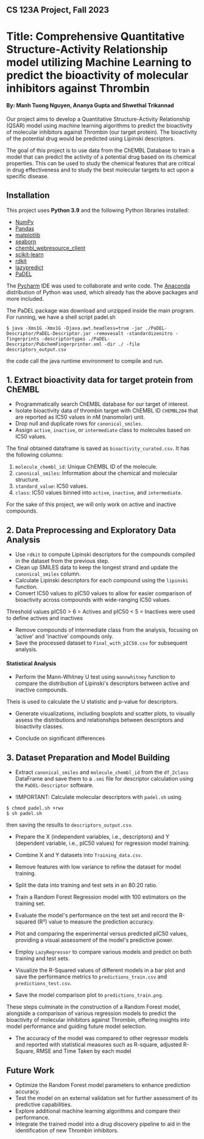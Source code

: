 ## CS 123A Project, Fall 2023
# Title: Comprehensive Quantitative Structure-Activity Relationship model utilizing Machine Learning to predict the bioactivity of molecular inhibitors against Thrombin
#### By: Manh Tuong Nguyen, Ananya Gupta and Shwethal Trikannad

Our project aims to develop a Quantitative Structure-Activity Relationship (QSAR) model using machine learning algorithms to predict the bioactivity of molecular inhibitors against Thrombin (our target protein). The bioactivity of the potential drug would be predicted using Lipinski descriptors.

The goal of this project is to use data from the ChEMBL Database to train a model that can predict the activity of a potential drug based on its chemical properties. This can be used to study the chemical features that are critical in drug effectiveness and to study the best molecular targets to act upon a specific disease.

## Installation

This project uses **Python 3.9** and the following Python libraries installed:

- [NumPy](http://www.numpy.org/)
- [Pandas](http://pandas.pydata.org/)
- [matplotlib](http://matplotlib.org/)
- [seaborn](https://seaborn.pydata.org/)
- [chembl_webresource_client](https://github.com/chembl/chembl_webresource_client)
- [scikit-learn](http://scikit-learn.org/stable/)
- [rdkit](https://www.rdkit.org/)
- [lazypredict](https://lazypredict.readthedocs.io/en/latest/)
- [PaDEL](http://www.yapcwsoft.com/dd/padeldescriptor/)

The [Pycharm](https://www.jetbrains.com/pycharm/) IDE was used to collaborate and write code. The [Anaconda](https://www.anaconda.com/download/) distribution of Python was used, which already has the above packages and more included.

The PaDEL package was download and unzipped inside the main program. For running, we have a shell script padel.sh
```
$ java -Xms1G -Xmx1G -Djava.awt.headless=true -jar ./PaDEL-Descriptor/PaDEL-Descriptor.jar -removesalt -standardizenitro -fingerprints -descriptortypes ./PaDEL-Descriptor/PubchemFingerprinter.xml -dir ./ -file descriptors_output.csv
```
the code call the java runtime environment to compile and run.
## 1.  Extract bioactivity data for target protein from ChEMBL

- Programmatically search ChEMBL database for our target of interest.
- Isolate bioactivity data of thrombin target with ChEMBL ID `CHEMBL204` that are reported as IC50 values in nM (nanomolar) unit.
- Drop null and duplicate rows for `canonical_smiles`.
- Assign `active`, `inactive`, or `intermediate` class to molecules based on IC50 values.

The final obtained dataframe is saved as `bioactivity_curated.csv`. It has the following columns:  
1. `molecule_chembl_id`: Unique ChEMBL ID of the molecule.
2. `canonical_smiles`: Information about the chemical and molecular structure.
3. `standard_value`: IC50 values.
4. `class`: IC50 values binned into `active`, `inactive`, and `intermediate`.

For the sake of this project, we will only work on active and inactive compounds.

## 2.  Data Preprocessing and Exploratory Data Analysis

- Use `rdkit` to compute Lipinski descriptors for the compounds compiled in the dataset from the previous step.
- Clean up SMILES data to keep the longest strand and update the `canonical_smiles` column.
- Calculate Lipinski descriptors for each compound using the `lipinski` function.
- Convert IC50 values to pIC50 values to allow for easier comparison of bioactivity across compounds with wide-ranging IC50 values.

Threshold values pIC50 > 6 = Actives and pIC50 < 5 = Inactives were used to define actives and inactives  

- Remove compounds of intermediate class from the analysis, focusing on 'active' and 'inactive' compounds only.
- Save the processed dataset to `Final_with_pIC50.csv` for subsequent analysis.

#### Statistical Analysis

- Perform the Mann-Whitney U test using `mannwhitney` function  to compare the distribution of Lipinski's descriptors between active and inactive compounds.

Theis is used to calculate the U statistic and p-value for descriptors.

- Generate visualizations, including boxplots and scatter plots, to visually assess the distributions and relationships between descriptors and bioactivity classes.

- Conclude on significant differences  
## 3. Dataset Preparation and Model Building

- Extract `canonical_smiles` and `molecule_chembl_id` from the `df_2class` DataFrame and save them to a `.smi` file for descriptor calculation using the `PaDEL-Descriptor` software.

- !IMPORTANT: Calculate molecular descriptors with `padel.sh` using 
``` 
$ chmod padel.sh +rwx 
$ sh padel.sh
```
then saving the results to `descriptors_output.csv`.

- Prepare the X (independent variables, i.e., descriptors) and Y (dependent variable, i.e., pIC50 values) for regression model training.

- Combine X and Y datasets into `Training_data.csv`.

- Remove features with low variance to refine the dataset for model training.

- Split the data into training and test sets in an 80:20 ratio.

- Train a Random Forest Regression model with 100 estimators on the training set.

- Evaluate the model's performance on the test set and record the R-squared (R²) value to measure the prediction accuracy.

- Plot and comparing the experimental versus predicted pIC50 values, providing a visual assessment of the model's predictive power.

- Employ `LazyRegressor` to compare various models and predict on both training and test sets.

- Visualize the R-Squared values of different models in a bar plot and save the performance metrics to `predictions_train.csv` and `predictions_test.csv`.

- Save the model comparison plot to `predictions_train.png`.

These steps culminate in the construction of a Random Forest model, alongside a comparison of various regression models to predict the bioactivity of molecular inhibitors against Thrombin, offering insights into model performance and guiding future model selection.

- The accuracy of the model was compared to other regressor models and reported with statistical measures such as R-square, adjusted R-Square, RMSE and Time Taken by each model

## Future Work

- Optimize the Random Forest model parameters to enhance prediction accuracy.
- Test the model on an external validation set for further assessment of its predictive capabilities.
- Explore additional machine learning algorithms and compare their performance.
- Integrate the trained model into a drug discovery pipeline to aid in the identification of new Thrombin inhibitors.


